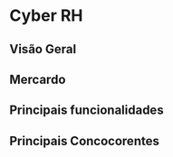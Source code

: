 # Cyber RH #

## Visão Geral ##

## Mercardo ##

## Principais funcionalidades ##

## Principais Concocorentes ##
